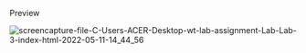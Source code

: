    Preview
  

![screencapture-file-C-Users-ACER-Desktop-wt-lab-assignment-Lab-Lab-3-index-html-2022-05-11-14_44_56](https://user-images.githubusercontent.com/75738200/167811931-263de14e-d326-44ff-a588-cfa413dab8a7.png)
